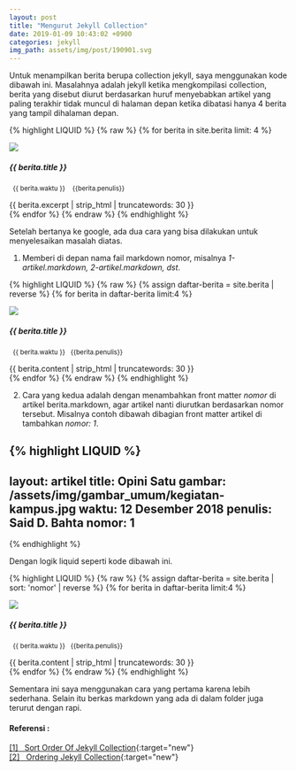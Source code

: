```yaml
---
layout: post
title: "Mengurut Jekyll Collection"
date: 2019-01-09 10:43:02 +0900
categories: jekyll
img_path: assets/img/post/190901.svg
---
```


Untuk menampilkan berita berupa collection jekyll, saya menggunakan kode dibawah ini. Masalahnya adalah jekyll ketika mengkompilasi collection, berita yang disebut diurut berdasarkan huruf menyebabkan artikel yang paling terakhir tidak muncul di halaman depan ketika dibatasi hanya 4 berita yang tampil dihalaman depan. 

{% highlight LIQUID %}
{% raw %}
{% for berita in site.berita limit: 4 %}
        <div class="col-md-6 pb-4">
            <div class="card">
                <img class="card-img-top" src="{{baseurl}}{{ berita.gambar }}">
                <div class="card-body">
                    <h5 class="card-title mb-2 font-asap">{{ berita.title }}</h5>
                    <p class="card-text"><small class="text-muted">&nbsp;<i class="far fa-calendar-alt"></i> {{
                            berita.waktu }} &nbsp;&nbsp; <i class="fas fa-user-tie"></i> {{berita.penulis}}</small></p>
                    <a href="{{baseurl}}{{ berita.url }}" style="text-decoration: none" class="text-dark">
                        {{ berita.excerpt | strip_html | truncatewords: 30 }}
                    </a>
                </div>
            </div>
        </div>
{% endfor %}
{% endraw %}
{% endhighlight %}

Setelah bertanya ke google, ada dua cara yang bisa dilakukan untuk menyelesaikan masalah diatas. 

1. Memberi di depan nama fail markdown nomor, misalnya _1-artikel.markdown, 2-artikel.markdown, dst_. 

{% highlight LIQUID %}
{% raw %}
{% assign daftar-berita = site.berita | reverse %}
        {% for berita in daftar-berita limit:4 %}
        <div class="col-md-6 pb-4">
            <div class="card">
                <img class="card-img-top" src="{{ berita.gambar }}">
                <div class="card-body">
                    <h5 class="card-title mb-2 font-asap">{{ berita.title }}</h5>
                    <p class="card-text"><small class="text-muted">&nbsp;<i class="far fa-calendar-alt"></i> {{
                            berita.waktu }} &nbsp; <i class="fas fa-user-tie"></i> {{berita.penulis}}</small></p>
                    <a href="{{baseurl}}{{ berita.url }}" style="text-decoration: none" class="text-dark">
                        {{ berita.content | strip_html | truncatewords: 30 }}
                    </a>
                    <br>
                </div>
            </div>
        </div>
        {% endfor %}
{% endraw %}
{% endhighlight %}

2. Cara yang kedua adalah dengan menambahkan front matter _nomor_ di artikel berita.markdown, agar artikel nanti diurutkan berdasarkan nomor tersebut. Misalnya contoh dibawah dibagian front matter artikel di tambahkan _nomor: 1_.

{% highlight LIQUID %}
---
layout: artikel
title: Opini Satu 
gambar: /assets/img/gambar_umum/kegiatan-kampus.jpg
waktu: 12 Desember 2018
penulis: Said D. Bahta
nomor: 1
---
{% endhighlight %}

Dengan logik liquid seperti kode dibawah ini. 

{% highlight LIQUID %}
{% raw %}
{% assign daftar-berita = site.berita | sort: 'nomor' | reverse %}
        {% for berita in daftar-berita limit:4 %}
        <div class="col-md-6 pb-4">
            <div class="card">
                <img class="card-img-top" src="{{ berita.gambar }}">
                <div class="card-body">
                    <h5 class="card-title mb-2 font-asap">{{ berita.title }}</h5>
                    <p class="card-text"><small class="text-muted">&nbsp;<i class="far fa-calendar-alt"></i> {{
                            berita.waktu }} &nbsp; <i class="fas fa-user-tie"></i> {{berita.penulis}}</small></p>
                    <a href="{{baseurl}}{{ berita.url }}" style="text-decoration: none" class="text-dark">
                        {{ berita.content | strip_html | truncatewords: 30 }}
                    </a>
                    <br>
                </div>
            </div>
        </div>
        {% endfor %}
{% endraw %}
{% endhighlight %}

Sementara ini saya menggunakan cara yang pertama karena lebih sederhana. Selain itu berkas markdown yang ada di dalam folder juga terurut dengan rapi. 


#### Referensi : 
[[1] &nbsp; Sort Order Of Jekyll Collection](http://stories.upthebuzzard.com/jekyll_notes/2017-02-19-sort-order-of-jekyll-collections.html){:target="new"}<br>
[[2] &nbsp; Ordering Jekyll Collection](http://third-bit.com/2017/02/25/ordering-jekyll-collections.html){:target="new"}<br>